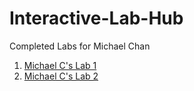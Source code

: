 # Interactive-Lab-Hub

Completed Labs for Michael Chan

1. [Michael C's Lab 1](https://github.com/mkc233/IDD-Fa19-Lab1)
2. [Michael C's Lab 2](https://github.com/mkc233/IDD-Fa19-Lab2)

